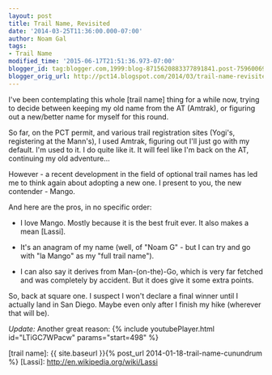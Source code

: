 ```yaml
---
layout: post
title: Trail Name, Revisited
date: '2014-03-25T11:36:00.000-07:00'
author: Noam Gal
tags:
- Trail Name
modified_time: '2015-06-17T21:51:36.973-07:00'
blogger_id: tag:blogger.com,1999:blog-8715620883377891841.post-7596006904250351321
blogger_orig_url: http://pct14.blogspot.com/2014/03/trail-name-revisited.html
---
```

I've been contemplating this whole [trail name] thing for a while now, trying to decide between keeping my old name from the AT (Amtrak), or figuring out a new/better name for myself for this round.

So far, on the PCT permit, and various trail registration sites (Yogi's, registering at the Mann's), I used Amtrak, figuring out I'll just go with my default. I'm used to it. I do quite like it. It will feel like I'm back on the AT, continuing my old adventure...

However - a recent development in the field of optional trail names has led me to think again about adopting a new one. I present to you, the new contender - Mango.

And here are the pros, in no specific order:

* I love Mango. Mostly because it is the best fruit ever. It also makes a mean [Lassi].

* It's an anagram of my name (well, of "Noam G" - but I can try and go with "la Mango" as my "full trail name").

* I can also say it derives from Man-(on-the)-Go, which is very far fetched and was completely by accident. But it does give it some extra points.

So, back at square one. I suspect I won't declare a final winner until I actually land in San Diego. Maybe even only after I finish my hike (wherever that will be).

_Update:_
Another great reason:
{% include youtubePlayer.html id="LTiGC7WPacw" params="start=498" %}

[trail name]: {{ site.baseurl }}{% post_url 2014-01-18-trail-name-cunundrum %}
[Lassi]: http://en.wikipedia.org/wiki/Lassi

